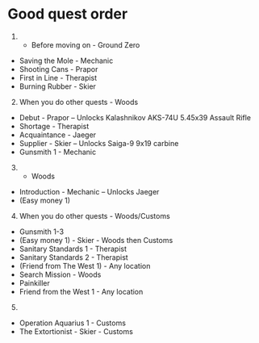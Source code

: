 # Good quest order
1. - Before moving on - Ground Zero
- Saving the Mole - Mechanic
- Shooting Cans - Prapor
- First in Line - Therapist
- Burning Rubber - Skier
2. When you do other quests - Woods
- Debut - Prapor – Unlocks Kalashnikov AKS-74U 5.45x39 Assault Rifle
- Shortage - Therapist
- Acquaintance - Jaeger
- Supplier - Skier – Unlocks Saiga-9 9x19 carbine
- Gunsmith 1 - Mechanic
3. - Woods
- Introduction - Mechanic – Unlocks Jaeger
- (Easy money 1)
4. When you do other quests - Woods/Customs
- Gunsmith 1-3
- (Easy money 1) - Skier - Woods then Customs
- Sanitary Standards 1 - Therapist
- Sanitary Standards 2 - Therapist
- (Friend from The West 1) - Any location
- Search Mission - Woods
- Painkiller
- Friend from the West 1 - Any location
5.
- Operation Aquarius 1 - Customs
- The Extortionist - Skier - Customs